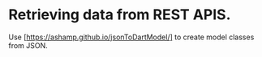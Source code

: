 # Retrieving data from REST APIS.


Use [https://ashamp.github.io/jsonToDartModel/] to create model classes from JSON.
